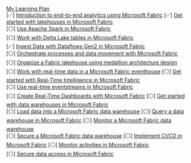 [My Learning Plan](https://learn.microsoft.com/en-us/collections/egnxfotg0mj43k)<br>
[✅] [Introduction to end-to-end analytics using Microsoft Fabric](https://learn.microsoft.com/en-us/training/modules/introduction<br>-end-analytics-use-microsoft-fabric/)
[✅] [Get started with lakehouses in Microsoft Fabric](https://learn.microsoft.com/en-us/training/modules/get-started-lakehouses/)<br>
[⚪] [Use Apache Spark in Microsoft Fabric](https://learn.microsoft.com/en-us/training/modules/use-apache-spark-work-files-lakehouse/)<br>
[⚪] [Work with Delta Lake tables in Microsoft Fabric](https://learn.microsoft.com/en-us/training/modules/work-delta-lake-tables-fabric/)<br>
[✅] [Ingest Data with Dataflows Gen2 in Microsoft Fabric](https://learn.microsoft.com/en-us/training/modules/use-dataflow-gen-2-fabric/)<br>
[⚪] [Orchestrate processes and data movement with Microsoft Fabric](https://learn.microsoft.com/en-us/training/modules/use-data-factory-pipelines-fabric/)<br>
[⚪] [Organize a Fabric lakehouse using medallion architecture design](https://learn.microsoft.com/en-us/training/modules/describe-medallion-architecture/)<br>
[⚪] [Work with real-time data in a Microsoft Fabric eventhouse](https://learn.microsoft.com/en-us/training/modules/query-data-kql-database-micr<br>osoft-fabric/)
[⚪] [Get started with Real-Time Intelligence in Microsoft Fabric](https://learn.microsoft.com/en-us/training/modules/get-started-kusto-fabric/)<br>
[⚪] [Use real-time eventstreams in Microsoft Fabric](https://learn.microsoft.com/en-us/training/modules/explore-event-streams-microsoft-fabric/)<br>
[⚪] [Create Real-Time Dashboards with Microsoft Fabric](https://learn.microsoft.com/en-us/training/modules/create-real-time-dashboards-mic<br>rosoft-fabric/)
[⚪] [Get started with data warehouses in Microsoft Fabric](https://learn.microsoft.com/en-us/training/modules/get-started-data-warehouse/)<br>
[⚪] [Load data into a Microsoft Fabric data warehouse](https://learn.microsoft.com/en-us/training/modules/load-data-into-microsoft-fabric-d<br>ata-warehouse/)
[⚪] [Query a data warehouse in Microsoft Fabric](https://learn.microsoft.com/en-us/training/modules/query-data-warehouse-microsoft<br>-fabric/)
[⚪] [Monitor a Microsoft Fabric data warehouse](https://learn.microsoft.com/en-us/training/modules/monitor-fabric-data-warehouse/)<br>
[⚪] [Secure a Microsoft Fabric data warehouse](https://learn.microsoft.com/en-us/training/modules/secure-data-warehouse<br>-in-microsoft-fabric/)
[⚪] [Implement CI/CD in Microsoft Fabric](https://learn.microsoft.com/en-us/training/modules/implement-cicd-in-fabric/<br>)
[⚪] [Monitor activities in Microsoft Fabric](https://learn.microsoft.com/en-us/training/modules/monitor-fabric-items/)<br>
[⚪] [Secure data access in Microsoft Fabric](https://learn.microsoft.com/en-us/training/modules/secure-data-access-in-fabric/)